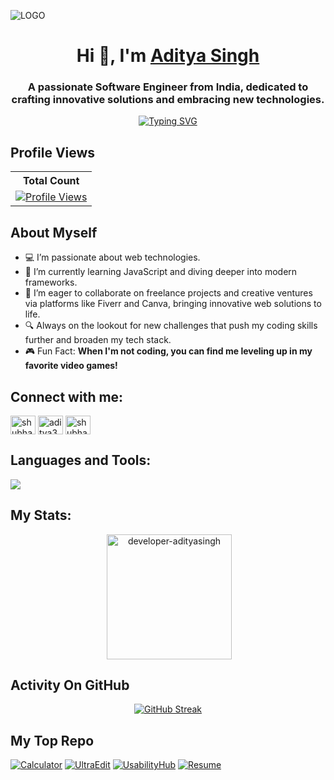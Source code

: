 ![LOGO](https://github.com/developer-adityaSingh/developer-adityaSingh/blob/main/Beige%20%26%20Blue%20Simple%20Brush%20Personal%20LinkedIn%20Banner.png)
<h1 align="center">Hi 👋, I'm <a href="https://github.com/developer-adityaSingh">Aditya Singh</a></h1>

<h3 align="center">A passionate Software Engineer from India, dedicated to crafting innovative solutions and embracing new technologies.</h3>

<p align="center">
   <a href="https://git.io/typing-svg"><img src="https://readme-typing-svg.demolab.com?font=Fira+Code&duration=4000&color=7CF74C&center=true&vCenter=true&multiline=true&width=435&height=100&lines=Creating+cutting-edge+software;+solutions+with+passion." alt="Typing SVG" /></a>
</p>

## Profile Views


  <table align="center">
    <tr>
      <!-- <th>Profile Views</th> -->
      <th>Total Count</th>
    </tr>
    <tr>
      <td>
         <a href="https://github.com/thinkright20"> <img src="https://komarev.com/ghpvc/?username=developer-adityaSingh&style=for-the-badge&color=brightgreen" alt="Profile Views">
 </a>
      </td>
    </tr>
  </table>


## About Myself
- 💻 I’m passionate about web technologies.
- 🌱 I’m currently learning JavaScript and diving deeper into modern frameworks.
- 🤝 I’m eager to collaborate on freelance projects and creative ventures via platforms like Fiverr and Canva, bringing innovative web solutions to life.
- 🔍 Always on the lookout for new challenges that push my coding skills further and broaden my tech stack.
- 🎮 Fun Fact: **When I'm not coding, you can find me leveling up in my favorite video games!**

## Connect with me:
<p align="left">
<a href="https://twitter.com/shubhangam_22" target="blank"><img align="center" src="https://raw.githubusercontent.com/rahuldkjain/github-profile-readme-generator/master/src/images/icons/Social/twitter.svg" alt="shubhangam_22" height="30" width="40" /></a>
<a href="https://linkedin.com/in/aditya3902" target="blank"><img align="center" src="https://raw.githubusercontent.com/rahuldkjain/github-profile-readme-generator/master/src/images/icons/Social/linked-in-alt.svg" alt="aditya3902" height="30" width="40" /></a>
<a href="https://instagram.com/shubhangam_here" target="blank"><img align="center" src="https://raw.githubusercontent.com/rahuldkjain/github-profile-readme-generator/master/src/images/icons/Social/instagram.svg" alt="shubhangam_here" height="30" width="40" /></a>
</p>

## Languages and Tools:
<p align="left">
   <img src="https://skillicons.dev/icons?i=vscode,replit,github,c,cpp,html,css,js,react,nodejs,mongodb,mysql,py,sklearn,">
</p>


## My Stats:
<p align="center">&nbsp;<img height="200" align="center" src="https://github-readme-stats.vercel.app/api?username=developer-adityasingh&show_icons=true&locale=en&theme=tokyonight" alt="developer-adityasingh" /></p>


## Activity On GitHub
<p align="center">
   <a href="https://github.com/developer-adityaSingh"><img src="https://streak-stats.demolab.com?user=developer-adityaSingh&theme=tokyonight" alt="GitHub Streak" /></a>
</p>

## My Top Repo

[![Calculator](https://denvercoder1-github-readme-stats.vercel.app/api/pin/?username=developer-adityaSingh&repo=Calculator&theme=react&bg_color=1F222E&title_color=F8D866&hide_border=true&icon_color=F8D866&show_icons=true)](https://github.com/developer-adityaSingh/Calculator)
[![UltraEdit](https://denvercoder1-github-readme-stats.vercel.app/api/pin/?username=developer-adityaSingh&repo=UltraEdit&theme=react&bg_color=1F222E&title_color=F8D866&hide_border=true&icon_color=F8D866&show_icons=true)](https://github.com/developer-adityaSingh/UltraEdit)
[![UsabilityHub](https://denvercoder1-github-readme-stats.vercel.app/api/pin/?username=developer-adityaSingh&repo=UsabilityHub&theme=react&bg_color=1F222E&title_color=F8D866&hide_border=true&icon_color=F8D866&show_icons=true)](https://github.com/developer-adityaSingh/UsabilityHub)
[![Resume](https://denvercoder1-github-readme-stats.vercel.app/api/pin/?username=developer-adityaSingh&repo=Resume&theme=react&bg_color=1F222E&title_color=F8D866&hide_border=true&icon_color=F8D866&show_icons=true)](https://github.com/developer-adityaSingh/Resume)









